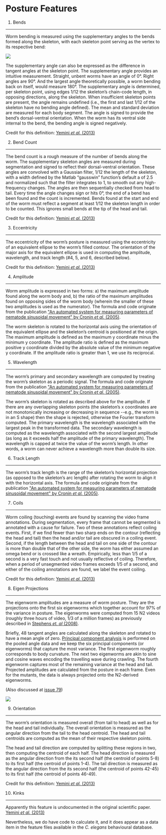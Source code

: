 Posture Features
================

1. Bends
--------

Worm bending is measured using the supplementary angles to the bends
formed along the skeleton, with each skeleton point serving as the
vertex to its respective bend:

![](fig%204%20b%20-%20bend%20angle.gif)

The supplementary angle can also be expressed as the difference in
tangent angles at the skeleton point. The supplementary angle provides
an intuitive measurement. Straight, unbent worms have an angle of 0°.
Right angles are 90°. And the largest angle theoretically possible, a
worm bending back on itself, would measure 180°. The supplementary angle
is determined, per skeleton point, using edges 1/12 the skeleton’s
chain-code length, in opposing directions, along the skeleton. When
insufficient skeleton points are present, the angle remains undefined
(i.e., the first and last 1/12 of the skeleton have no bending angle
defined). The mean and standard deviation are measured for each body
segment. The angle is signed to provide the bend’s dorsal-ventral
orientation. When the worm has its ventral side internal to the bend,
the bending angle is signed negatively.

Credit for this definition: [Yemini *et al.*
(2013)](http://www.nature.com/nmeth/journal/v10/n9/extref/nmeth.2560-S1.pdf)

2. Bend Count
-------------

The bend count is a rough measure of the number of bends along the worm.
The supplementary skeleton angles are measured during segmentation and
signed to reflect their dorsal-ventral orientation. These angles are
convolved with a Gaussian filter, 1/12 the length of the skeleton, with
a width defined by the Matlab “gausswin” function’s default a of 2.5 and
normalized such that the filter integrates to 1, to smooth out any
high-frequency changes. The angles are then sequentially checked from
head to tail. Every time the angle changes sign or hits 0°, the end of a
bend has been found and the count is incremented. Bends found at the
start and end of the worm must reflect a segment at least 1/12 the
skeleton length in order to be counted. This ignores small bends at the
tip of the head and tail.

Credit for this definition: [Yemini *et al.*
(2013)](http://www.nature.com/nmeth/journal/v10/n9/extref/nmeth.2560-S1.pdf)

3. Eccentricity
---------------

The eccentricity of the worm’s posture is measured using the
eccentricity of an equivalent ellipse to the worm’s filled contour. The
orientation of the major axis for the equivalent ellipse is used in
computing the amplitude, wavelength, and track length (\#4, 5, and 6,
described below).

Credit for this definition: [Yemini *et al.*
(2013)](http://www.nature.com/nmeth/journal/v10/n9/extref/nmeth.2560-S1.pdf)

4. Amplitude
------------

Worm amplitude is expressed in two forms: a) the maximum amplitude found
along the worm body and, b) the ratio of the maximum amplitudes found on
opposing sides of the worm body (wherein the smaller of these two
amplitudes is used as the numerator). The formula and code originate
from the publication ["An automated system for measuring parameters of
nematode sinusoidal movement" by Cronin *et al.*
(2005)](http://www.biomedcentral.com/1471-2156/6/5).

The worm skeleton is rotated to the horizontal axis using the
orientation of the equivalent ellipse and the skeleton’s centroid is
positioned at the origin. The maximum amplitude is defined as the
maximum y coordinate minus the minimum y coordinate. The amplitude ratio
is defined as the maximum positive y coordinate divided by the absolute
value of the minimum negative y coordinate. If the amplitude ratio is
greater than 1, we use its reciprocal.

5. Wavelength
-------------

The worm’s primary and secondary wavelength are computed by treating the
worm’s skeleton as a periodic signal. The formula and code originate
from the publication ["An automated system for measuring parameters of
nematode sinusoidal movement" by Cronin *et al.*
(2005)](http://www.biomedcentral.com/1471-2156/6/5).

The worm’s skeleton is rotated as described above for the amplitude. If
there are any overlapping skeleton points (the skeleton’s x coordinates
are not monotonically increasing or decreasing in sequence --e.g., the
worm is in an S shape) then the shape is rejected, otherwise the Fourier
transform computed. The primary wavelength is the wavelength associated
with the largest peak in the transformed data. The secondary wavelength
is computed as the wavelength associated with the second largest
amplitude (as long as it exceeds half the amplitude of the primary
wavelength). The wavelength is capped at twice the value of the worm’s
length. In other words, a worm can never achieve a wavelength more than
double its size.

6. Track Length
---------------

The worm’s track length is the range of the skeleton’s horizontal
projection (as opposed to the skeleton’s arc length) after rotating the
worm to align it with the horizontal axis. The formula and code
originate from the publication ["An automated system for measuring
parameters of nematode sinusoidal movement" by Cronin *et al.*
(2005)](http://www.biomedcentral.com/1471-2156/6/5).

7. Coils
--------

Worm coiling (touching) events are found by scanning the video frame
annotations. During segmentation, every frame that cannot be segmented
is annotated with a cause for failure. Two of these annotations reflect
coiling events. First, if we find fewer than two sharp ends on the
contour (reflecting the head and tail) then the head and/or tail are
obscured in a coiling event. Second, if the length between the head and
tail on one side of the contour is more than double that of the other
side, the worm has either assumed an omega bend or is crossed like a
wreath. Empirically, less than 1/5 of a second is a very fast touch and
not usually reflective of coiling. Therefore, when a period of
unsegmented video frames exceeds 1/5 of a second, and either of the
coiling annotations are found, we label the event coiling.

Credit for this definition: [Yemini *et al.*
(2013)](http://www.nature.com/nmeth/journal/v10/n9/extref/nmeth.2560-S1.pdf)

8. Eigen Projections
--------------------

The eigenworm amplitudes are a measure of worm posture. They are the
projections onto the first six eigenworms which together account for 97%
of the variance in posture. The eigenworms were computed from 15 N2
videos (roughly three hours of video, 1/3 of a million frames) as
previously described in [Stephens *et. al*
(2008)](http://www.ploscompbiol.org/article/info%3Adoi%2F10.1371%2Fjournal.pcbi.1000028).

Briefly, 48 tangent angles are calculated along the skeleton and rotated
to have a mean angle of zero. [Principal component
analysis](http://en.wikipedia.org/wiki/Principal_component_analysis) is
performed on the pooled angle data and we keep the six principal
components (or eigenworms) that capture the most variance. The first
eigenworm roughly corresponds to body curvature. The next two eigenworms
are akin to sine and cosine waves encoding the travelling wave during
crawling. The fourth eigenworm captures most of the remaining variance
at the head and tail. Projected amplitudes are calculated from the
posture in each frame. Even for the mutants, the data is always
projected onto the N2-derived eigenworms.

(Also discussed at [issue
79](https://github.com/openworm/open-worm-analysis-toolbox/issues/79))

![](eigenworms.png)

9. Orientation
--------------

The worm’s orientation is measured overall (from tail to head) as well
as for the head and tail individually. The overall orientation is
measured as the angular direction from the tail to the head centroid.
The head and tail centroids are computed as the mean of their respective
skeleton points.

The head and tail direction are computed by splitting these regions in
two, then computing the centroid of each half. The head direction is
measured as the angular direction from the its second half (the centroid
of points 5-8) to its first half (the centroid of points 1-4). The tail
direction is measured as the angular direction from the its second half
(the centroid of points 42-45) to its first half (the centroid of points
46-49).

Credit for this definition: [Yemini *et al.*
(2013)](http://www.nature.com/nmeth/journal/v10/n9/extref/nmeth.2560-S1.pdf)

10. Kinks
---------

Apparently this feature is undocumented in the original scientific
paper. [Yemini *et al.*
(2013)](http://www.nature.com/nmeth/journal/v10/n9/extref/nmeth.2560-S1.pdf)

Nevertheless, we do have code to calculate it, and it does appear as a
data item in the feature files available in the *C. elegans* behavioural
database.
